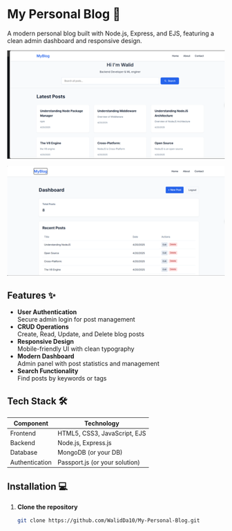 # My Personal Blog 🚀

A modern personal blog built with Node.js, Express, and EJS, featuring a clean admin dashboard and responsive design.


![](public/img/screenshot.png)

![](public/img/Screenshot_2.png)



## Features ✨

- **User Authentication**  
  Secure admin login for post management
- **CRUD Operations**  
  Create, Read, Update, and Delete blog posts
- **Responsive Design**  
  Mobile-friendly UI with clean typography
- **Modern Dashboard**  
  Admin panel with post statistics and management
- **Search Functionality**  
  Find posts by keywords or tags

## Tech Stack 🛠️

| Component       | Technology |
|-----------------|------------|
| Frontend        | HTML5, CSS3, JavaScript, EJS |
| Backend         | Node.js, Express.js |
| Database        | MongoDB (or your DB) |
| Authentication  | Passport.js (or your solution) |

## Installation 💻

1. **Clone the repository**
   ```bash
   git clone https://github.com/WalidDa10/My-Personal-Blog.git
